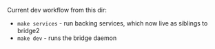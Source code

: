 
Current dev workflow from this dir:

* `make services` - run backing services, which now live as siblings to bridge2
* `make dev` - runs the bridge daemon

